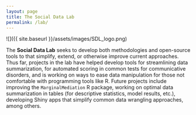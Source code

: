```yaml
---
layout: page
title: The Social Data Lab
permalink: /lab/
---
```


![]({{ site.baseurl }}/assets/images/SDL_logo.png)

The **Social Data Lab** seeks to develop both methodologies and open-source tools to that simplify, extend, or otherwise improve current approaches. Thus far, projects in the lab have helped develop tools for streamlining data summarization, for automated scoring in common tests for communicative disorders, and is working on ways to ease data manipulation for those not comfortable with programming tools like R. Future projects include improving the `MarginalMediation` R package, working on optimal data summarization in tables (for descriptive statistics, model results, etc.), developing Shiny apps that simplify common data wrangling approaches, among others.
